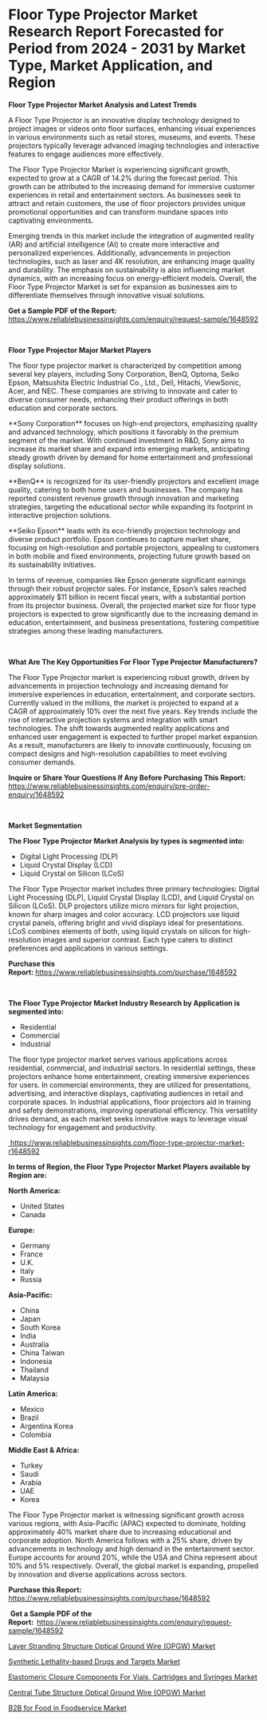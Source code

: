 <p><h1>Floor Type Projector Market Research Report Forecasted for Period from 2024 -  2031 by Market Type, Market Application, and Region</h1></p><p><strong>Floor Type Projector Market Analysis and Latest Trends</strong></p>
<p><p>A Floor Type Projector is an innovative display technology designed to project images or videos onto floor surfaces, enhancing visual experiences in various environments such as retail stores, museums, and events. These projectors typically leverage advanced imaging technologies and interactive features to engage audiences more effectively.</p><p>The Floor Type Projector Market is experiencing significant growth, expected to grow at a CAGR of 14.2% during the forecast period. This growth can be attributed to the increasing demand for immersive customer experiences in retail and entertainment sectors. As businesses seek to attract and retain customers, the use of floor projectors provides unique promotional opportunities and can transform mundane spaces into captivating environments.</p><p>Emerging trends in this market include the integration of augmented reality (AR) and artificial intelligence (AI) to create more interactive and personalized experiences. Additionally, advancements in projection technologies, such as laser and 4K resolution, are enhancing image quality and durability. The emphasis on sustainability is also influencing market dynamics, with an increasing focus on energy-efficient models. Overall, the Floor Type Projector Market is set for expansion as businesses aim to differentiate themselves through innovative visual solutions.</p></p>
<p><strong>Get a Sample PDF of the Report:&nbsp;</strong> <a href="https://www.reliablebusinessinsights.com/enquiry/request-sample/1648592?utm_campaign=1563&utm_medium=2&utm_source=Github&utm_content=ia&utm_term=15102024&utm_id=floor-type-projector">https://www.reliablebusinessinsights.com/enquiry/request-sample/1648592</a></p>
<p>&nbsp;</p>
<p><strong>Floor Type Projector Major Market Players</strong></p>
<p><p>The floor type projector market is characterized by competition among several key players, including Sony Corporation, BenQ, Optoma, Seiko Epson, Matsushita Electric Industrial Co., Ltd., Dell, Hitachi, ViewSonic, Acer, and NEC. These companies are striving to innovate and cater to diverse consumer needs, enhancing their product offerings in both education and corporate sectors.</p><p>**Sony Corporation** focuses on high-end projectors, emphasizing quality and advanced technology, which positions it favorably in the premium segment of the market. With continued investment in R&D, Sony aims to increase its market share and expand into emerging markets, anticipating steady growth driven by demand for home entertainment and professional display solutions.</p><p>**BenQ** is recognized for its user-friendly projectors and excellent image quality, catering to both home users and businesses. The company has reported consistent revenue growth through innovation and marketing strategies, targeting the educational sector while expanding its footprint in interactive projection solutions.</p><p>**Seiko Epson** leads with its eco-friendly projection technology and diverse product portfolio. Epson continues to capture market share, focusing on high-resolution and portable projectors, appealing to customers in both mobile and fixed environments, projecting future growth based on its sustainability initiatives.</p><p>In terms of revenue, companies like Epson generate significant earnings through their robust projector sales. For instance, Epson’s sales reached approximately $11 billion in recent fiscal years, with a substantial portion from its projector business. Overall, the projected market size for floor type projectors is expected to grow significantly due to the increasing demand in education, entertainment, and business presentations, fostering competitive strategies among these leading manufacturers.</p></p>
<p>&nbsp;</p>
<p><strong>What Are The Key Opportunities For Floor Type Projector Manufacturers?</strong></p>
<p><p>The Floor Type Projector market is experiencing robust growth, driven by advancements in projection technology and increasing demand for immersive experiences in education, entertainment, and corporate sectors. Currently valued in the millions, the market is projected to expand at a CAGR of approximately 10% over the next five years. Key trends include the rise of interactive projection systems and integration with smart technologies. The shift towards augmented reality applications and enhanced user engagement is expected to further propel market expansion. As a result, manufacturers are likely to innovate continuously, focusing on compact designs and high-resolution capabilities to meet evolving consumer demands.</p></p>
<p><strong>Inquire or Share Your Questions If Any Before Purchasing This Report:</strong> <a href="https://www.reliablebusinessinsights.com/enquiry/pre-order-enquiry/1648592?utm_campaign=1563&utm_medium=2&utm_source=Github&utm_content=ia&utm_term=15102024&utm_id=floor-type-projector">https://www.reliablebusinessinsights.com/enquiry/pre-order-enquiry/1648592</a></p>
<p>&nbsp;</p>
<p><strong>Market Segmentation</strong></p>
<p><strong>The Floor Type Projector Market Analysis by types is segmented into:</strong></p>
<p><ul><li>Digital Light Processing (DLP)</li><li>Liquid Crystal Display (LCD)</li><li>Liquid Crystal on Silicon (LCoS)</li></ul></p>
<p><p>The Floor Type Projector market includes three primary technologies: Digital Light Processing (DLP), Liquid Crystal Display (LCD), and Liquid Crystal on Silicon (LCoS). DLP projectors utilize micro mirrors for light projection, known for sharp images and color accuracy. LCD projectors use liquid crystal panels, offering bright and vivid displays ideal for presentations. LCoS combines elements of both, using liquid crystals on silicon for high-resolution images and superior contrast. Each type caters to distinct preferences and applications in various settings.</p></p>
<p><strong>Purchase this Report:&nbsp;</strong><a href="https://www.reliablebusinessinsights.com/purchase/1648592?utm_campaign=1563&utm_medium=2&utm_source=Github&utm_content=ia&utm_term=15102024&utm_id=floor-type-projector">https://www.reliablebusinessinsights.com/purchase/1648592</a></p>
<p>&nbsp;</p>
<p><strong>The Floor Type Projector Market Industry Research by Application is segmented into:</strong></p>
<p><ul><li>Residential</li><li>Commercial</li><li>Industrial</li></ul></p>
<p><p>The floor type projector market serves various applications across residential, commercial, and industrial sectors. In residential settings, these projectors enhance home entertainment, creating immersive experiences for users. In commercial environments, they are utilized for presentations, advertising, and interactive displays, captivating audiences in retail and corporate spaces. In industrial applications, floor projectors aid in training and safety demonstrations, improving operational efficiency. This versatility drives demand, as each market seeks innovative ways to leverage visual technology for engagement and productivity.</p></p>
<p><a href="https://www.reliablebusinessinsights.com/floor-type-projector-market-r1648592?utm_campaign=1563&utm_medium=2&utm_source=Github&utm_content=ia&utm_term=15102024&utm_id=floor-type-projector">&nbsp;https://www.reliablebusinessinsights.com/floor-type-projector-market-r1648592</a></p>
<p><strong>In terms of Region, the Floor Type Projector Market Players available by Region are:</strong></p>
<p>
    <p> <strong> North America: </strong>
        <ul>
            <li>United States</li>
            <li>Canada</li>
        </ul>
        </p> 
    <p> <strong> Europe: </strong>
        <ul>
            <li>Germany</li>
            <li>France</li>
            <li>U.K.</li>
            <li>Italy</li>
            <li>Russia</li>
        </ul>
        </p> 
    <p> <strong> Asia-Pacific: </strong>
        <ul>
            <li>China</li>
            <li>Japan</li>
            <li>South Korea</li>
            <li>India</li>
            <li>Australia</li>
            <li>China Taiwan</li>
            <li>Indonesia</li>
            <li>Thailand</li>
            <li>Malaysia</li>
        </ul>
        </p> 
    <p> <strong> Latin America: </strong>
        <ul>
            <li>Mexico</li>
            <li>Brazil</li>
            <li>Argentina Korea</li>
            <li>Colombia</li>
        </ul>
        </p> 
    <p> <strong> Middle East & Africa: </strong>
        <ul>
            <li>Turkey</li>
            <li>Saudi</li>
            <li>Arabia</li>
            <li>UAE</li>
            <li>Korea</li>
        </ul>
    </p>
    </p>
<p><p>The Floor Type Projector market is witnessing significant growth across various regions, with Asia-Pacific (APAC) expected to dominate, holding approximately 40% market share due to increasing educational and corporate adoption. North America follows with a 25% share, driven by advancements in technology and high demand in the entertainment sector. Europe accounts for around 20%, while the USA and China represent about 10% and 5% respectively. Overall, the global market is expanding, propelled by innovation and diverse applications across sectors.</p></p>
<p><strong>Purchase this Report: </strong><a href="https://www.reliablebusinessinsights.com/purchase/1648592?utm_campaign=1563&utm_medium=2&utm_source=Github&utm_content=ia&utm_term=15102024&utm_id=floor-type-projector">https://www.reliablebusinessinsights.com/purchase/1648592</a></p>
<p>&nbsp;<strong>Get a Sample PDF of the Report:&nbsp;&nbsp;</strong><a href="https://www.reliablebusinessinsights.com/enquiry/request-sample/1648592?utm_campaign=1563&utm_medium=2&utm_source=Github&utm_content=ia&utm_term=15102024&utm_id=floor-type-projector">https://www.reliablebusinessinsights.com/enquiry/request-sample/1648592</a></p>
<p><strong></strong></p>
<p><p><a href="https://www.linkedin.com/pulse/layer-stranding-structure-optical-ground-wire-opgw-market-tjnse?trk=public_post_embed_feed-article-content&utm_campaign=1563&utm_medium=2&utm_source=Github&utm_content=ia&utm_term=15102024&utm_id=floor-type-projector">Layer Stranding Structure Optical Ground Wire (OPGW) Market</a></p><p><a href="https://www.linkedin.com/pulse/trends-global-synthetic-lethality-based-drugs-targets-c9qqc?trk=public_post_embed_feed-article-content&utm_campaign=1563&utm_medium=2&utm_source=Github&utm_content=ia&utm_term=15102024&utm_id=floor-type-projector">Synthetic Lethality-based Drugs and Targets Market</a></p><p><a href="https://www.linkedin.com/pulse/unveiling-market-trends-global-elastomeric-closure-components-aef4c?trk=public_post_embed_feed-article-content&utm_campaign=1563&utm_medium=2&utm_source=Github&utm_content=ia&utm_term=15102024&utm_id=floor-type-projector">Elastomeric Closure Components For Vials, Cartridges and Syringes Market</a></p><p><a href="https://www.linkedin.com/pulse/central-tube-structure-optical-ground-wire-opgw-market-size-mgfze?utm_campaign=1563&utm_medium=2&utm_source=Github&utm_content=ia&utm_term=15102024&utm_id=floor-type-projector">Central Tube Structure Optical Ground Wire (OPGW) Market</a></p><p><a href="https://www.linkedin.com/pulse/b2b-food-foodservice-market-forecast-global-trends-analysis-hivpc?trk=public_post_embed_feed-article-content&utm_campaign=1563&utm_medium=2&utm_source=Github&utm_content=ia&utm_term=15102024&utm_id=floor-type-projector">B2B for Food in Foodservice Market</a></p></p>